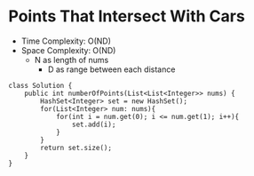 # Points That Intersect With Cars

- Time Complexity: O(ND)
- Space Complexity: O(ND)
  - N as length of nums
    - D as range between each distance

```
class Solution {
    public int numberOfPoints(List<List<Integer>> nums) {
        HashSet<Integer> set = new HashSet();
        for(List<Integer> num: nums){
            for(int i = num.get(0); i <= num.get(1); i++){
                set.add(i);
            }
        }
        return set.size();
    }
}
```
